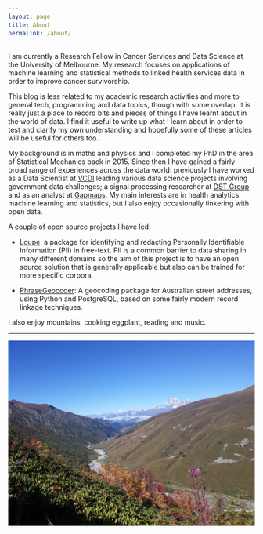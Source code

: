 ```yaml
---
layout: page
title: About
permalink: /about/
---
```

I am currently a Research Fellow in Cancer Services and Data Science at the University of Melbourne. My research focuses on applications of machine learning and statistical methods to linked health services data in order to improve cancer survivorship.

This blog is less related to my academic research activities and more to general tech, programming and data topics, though with some overlap. It is really just a place to record bits and pieces of things I have learnt about in the world of data. I find it useful to write up what I learn about in order to test and clarify my own understanding and hopefully some of these articles will be useful for others too. 

My background is in maths and physics and I completed my PhD in the area of Statistical Mechanics back in 2015. Since then I have gained a fairly broad range of experiences across the data world: previously I have worked as a Data Scientist at [VCDI] leading various data science projects involving government data challenges; a signal processing researcher at [DST Group] and as an analyst at [Gapmaps]. My main interests are in health analytics, machine learning and statistics, but I also enjoy occasionally tinkering with open data.

A couple of open source projects I have led:

- [Loupe]: a package for identifying and redacting Personally Identifiable Information (PII) in free-text. PII is a common barrier to data sharing in many different domains so the aim of this project is to have an open source solution that is generally applicable but also can be trained for more specific corpora.

- [PhraseGeocoder]: A geocoding package for Australian street addresses, using Python and PostgreSQL, based on some fairly modern record linkage techniques.


I also enjoy mountains, cooking eggplant, reading and music.

***

![In the mountains: 1](/assets/images/georgia1.jpg)

[DST Group]: https://www.dst.defence.gov.au
[Gapmaps]: https://www.gapmaps.com
[VCDI]: https://www.vic.gov.au/victorian-centre-data-insights
[Department of Mathematics and Statistics]: https://www.ms.unimelb.edu.au
[Loupe]: https://github.com/saunteringcat/loupe
[PhraseGeocoder]: https://github.com/saunteringcat/PhraseGeocoder